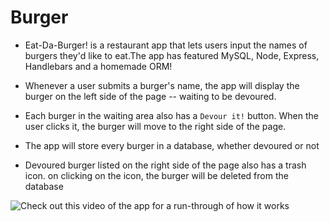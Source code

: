 # Burger

* Eat-Da-Burger! is a restaurant app that lets users input the names of burgers they'd like to eat.The app has featured MySQL, Node, Express, Handlebars and a homemade ORM!

* Whenever a user submits a burger's name, the app will display the burger on the left side of the page -- waiting to be devoured.

* Each burger in the waiting area also has a `Devour it!` button. When the user clicks it, the burger will move to the right side of the page.

* The app will store every burger in a database, whether devoured or not

* Devoured burger listed on the right side of the page also has a trash icon. on clicking on the icon, the burger will be deleted from the database

![Check out this video of the app for a run-through of how it works](Eat-Da-Burger.gif)